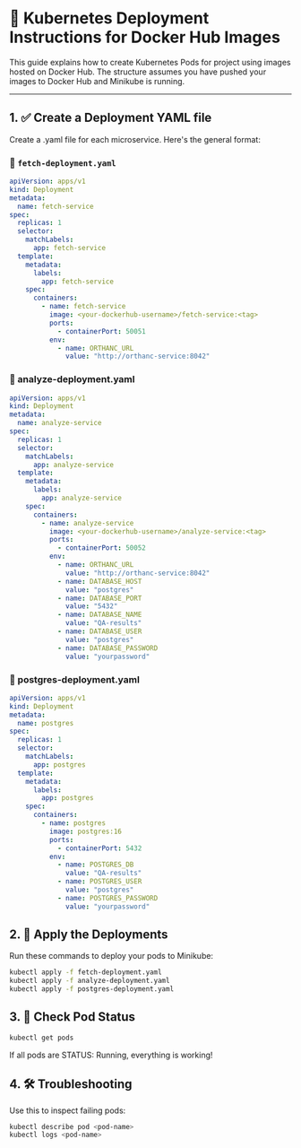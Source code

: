 # 🐳 Kubernetes Deployment Instructions for Docker Hub Images

This guide explains how to create Kubernetes Pods for project using images hosted on Docker Hub. The structure assumes you have pushed your images to Docker Hub and Minikube is running.

---

## 1. ✅ Create a Deployment YAML file

Create a .yaml file for each microservice. Here's the general format:

### 🧩 `fetch-deployment.yaml`

```yaml
apiVersion: apps/v1
kind: Deployment
metadata:
  name: fetch-service
spec:
  replicas: 1
  selector:
    matchLabels:
      app: fetch-service
  template:
    metadata:
      labels:
        app: fetch-service
    spec:
      containers:
        - name: fetch-service
          image: <your-dockerhub-username>/fetch-service:<tag>
          ports:
            - containerPort: 50051
          env:
            - name: ORTHANC_URL
              value: "http://orthanc-service:8042"
```

### 🧩 analyze-deployment.yaml

```yaml
apiVersion: apps/v1
kind: Deployment
metadata:
  name: analyze-service
spec:
  replicas: 1
  selector:
    matchLabels:
      app: analyze-service
  template:
    metadata:
      labels:
        app: analyze-service
    spec:
      containers:
        - name: analyze-service
          image: <your-dockerhub-username>/analyze-service:<tag>
          ports:
            - containerPort: 50052
          env:
            - name: ORTHANC_URL
              value: "http://orthanc-service:8042"
            - name: DATABASE_HOST
              value: "postgres"
            - name: DATABASE_PORT
              value: "5432"
            - name: DATABASE_NAME
              value: "QA-results"
            - name: DATABASE_USER
              value: "postgres"
            - name: DATABASE_PASSWORD
              value: "yourpassword"
```

### 🧩 postgres-deployment.yaml

```yaml
apiVersion: apps/v1
kind: Deployment
metadata:
  name: postgres
spec:
  replicas: 1
  selector:
    matchLabels:
      app: postgres
  template:
    metadata:
      labels:
        app: postgres
    spec:
      containers:
        - name: postgres
          image: postgres:16
          ports:
            - containerPort: 5432
          env:
            - name: POSTGRES_DB
              value: "QA-results"
            - name: POSTGRES_USER
              value: "postgres"
            - name: POSTGRES_PASSWORD
              value: "yourpassword"
```


## 2. 🚀 Apply the Deployments
Run these commands to deploy your pods to Minikube:

```bash
kubectl apply -f fetch-deployment.yaml
kubectl apply -f analyze-deployment.yaml
kubectl apply -f postgres-deployment.yaml
```

## 3. 🧪 Check Pod Status
```bash
kubectl get pods
```

If all pods are STATUS: Running, everything is working!

## 4. 🛠️ Troubleshooting
Use this to inspect failing pods:

```bash
kubectl describe pod <pod-name>
kubectl logs <pod-name>
```
